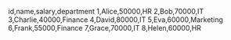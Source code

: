 id,name,salary,department
1,Alice,50000,HR
2,Bob,70000,IT
3,Charlie,40000,Finance
4,David,80000,IT
5,Eva,60000,Marketing
6,Frank,55000,Finance
7,Grace,70000,IT
8,Helen,60000,HR

